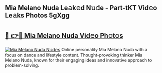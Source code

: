 ## Mia Melano Nuda Le𝚊k𝚎d N𝚞𝚍e - Part-tKT Vid𝚎o Le𝚊ks Photos 5gXgg

# <h2><a href="http://fbbxzd.evod.top/?m=Mia+Melano+Nuda">🔗 👉🔴 Mia Melano Nuda Vid𝚎o Ph𝚘t𝚘s</a></h2>

[![Mia Melano Nuda N𝚞d𝚎s](https://i.imgur.com/8V9OHl7.gif)](http://fbbxzd.evod.top/?m=Mia+Melano+Nuda)
Online personality Mia Melano Nuda with a focus on dance and lifestyle content. Thought-provoking thinker Mia Melano Nuda, known for their engaging ideas and innovative approach to problem-solving. 
